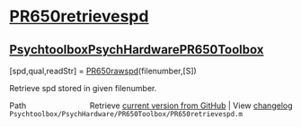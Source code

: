 # [PR650retrievespd](PR650retrievespd)
## [Psychtoolbox](Psychtoolbox)[PsychHardware](PsychHardware)[PR650Toolbox](PR650Toolbox)

[spd,qual,readStr] = [PR650rawspd](PR650rawspd)(filenumber,[S])  
  
Retrieve spd stored in given filenumber.  




<div class="code_header" style="text-align:right;">
  <span style="float:left;">Path&nbsp;&nbsp;</span> <span class="counter">Retrieve <a href=
  "https://raw.github.com/Psychtoolbox-3/Psychtoolbox-3/beta/Psychtoolbox/PsychHardware/PR650Toolbox/PR650retrievespd.m">current version from GitHub</a> | View <a href=
  "https://github.com/Psychtoolbox-3/Psychtoolbox-3/commits/beta/Psychtoolbox/PsychHardware/PR650Toolbox/PR650retrievespd.m">changelog</a></span>
</div>
<div class="code">
  <code>Psychtoolbox/PsychHardware/PR650Toolbox/PR650retrievespd.m</code>
</div>

